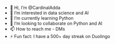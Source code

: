 - 👋 Hi, I’m @CardinalAdda
- 👀 I’m interested in data science and AI
- 🌱 I’m currently learning Python
- 💞️ I’m looking to collaborate on Python and AI
- 📫 How to reach me - DMs
- ⚡ Fun fact: I have a 500+ day streak on Duolingo 

<!---
CardinalAdda/CardinalAdda is a ✨ special ✨ repository because its `README.md` (this file) appears on your GitHub profile.
You can click the Preview link to take a look at your changes.
--->
